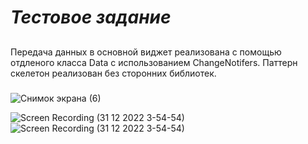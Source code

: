 # _Тестовое задание_
##
Передача данных в основной виджет реализована с помощью отдленого класса Data с использованием ChangeNotifers.
Паттерн скелетон реализован без сторонних библиотек.

###


![Снимок экрана (6)](https://user-images.githubusercontent.com/99863500/210110653-bd1cdf2d-b827-40e2-8f16-7f66a5ad08ea.png)



![Screen Recording (31 12 2022 3-54-54)](https://user-images.githubusercontent.com/99863500/210111075-01dff8f1-3886-49e3-805d-258eb7223cb7.gif)
![Screen Recording (31 12 2022 3-54-54)](https://user-images.githubusercontent.com/99863500/210111148-f8d0fd32-4797-4386-8f2f-cb673e8a61c6.gif)
